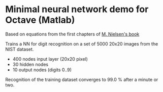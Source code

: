 # Minimal neural network demo for Octave (Matlab)

Based on equations from the first chapters of [M. Nielsen's book](http://neuralnetworksanddeeplearning.com/index.html) 

Trains a NN for digit recognition on a set of 5000 20x20 images from the NIST dataset.

* 400 nodes input layer (20x20 pixel)
* 30 hidden nodes
* 10 output nodes (digits 0..9)

Recognition of the training dataset converges to 99.0 % after a minute or two.